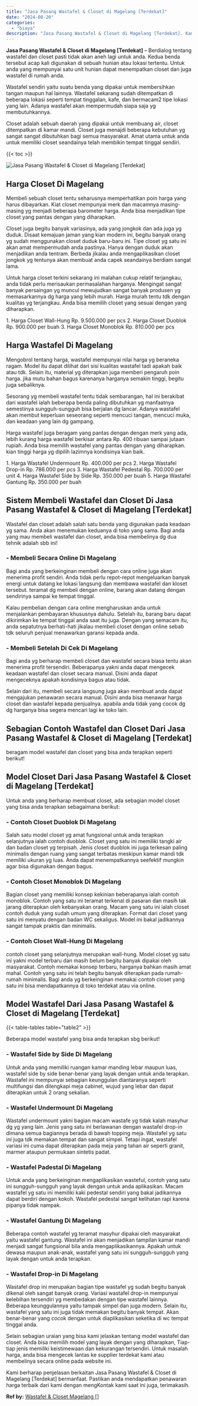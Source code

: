 ```yaml
---
title: "Jasa Pasang Wastafel & Closet di Magelang [Terdekat]"
date: "2024-08-20"
categories: 
  - "biaya"
description: "Jasa Pasang Wastafel & Closet di Magelang [Terdekat]. Kami berharap penjelasan berkaitan Jasa Pasang Wastafel & Closet di Magelang [Terdekat] bermanfaat. P..."
---
```


**Jasa Pasang Wastafel & Closet di Magelang \[Terdekat\]** – Berdialog tentang wastafel dan closet pasti tidak akan aneh lagi untuk anda. Kedua benda tersebut acap kali digunakan di sebuah hunian atau lokasi tertentu. Untuk anda yang mempunyai satu unit hunian dapat menempatkan closet dan juga wastafel di rumah anda.

Wastafel sendiri yaitu suatu benda yang dipakai untuk membersihkan tangan maupun hal lainnya. Wastafel sekarang sudah ditempatkan di beberapa lokasi seperti tempat tinggalan, kafe, dan bermacam2 tipe lokasi yang lain. Adanya wastafel akan mempermudah siapa saja yg membutuhkannya.

Closet adalah sebuah daerah yang dipakai untuk membuang air, closet ditempatkan di kamar mandi. Closet juga menajdi beberapa kebutuhan yg sangat sangat dibutuhkan bagi semua masyarakat. Amat utama untuk anda untuk memiliki closet seandainya telah membikin tempat tinggal sendiri.

{{< toc >}}

![Jasa Pasang Wastafel & Closet di Magelang [Terdekat]](/images/wastafel-closet-murah40.png)

## Harga Closet Di Magelang

Membeli sebuah closet tentu seharusnya memperhatikan poin harga yang harus dibayarkan. Kiat closet mempunyai merk dan macamnya masing-masing yg menjadi beberapa barometer harga. Anda bisa menjadikan tipe closet yang pantas dengan yang diharapkan.

Closet juga begitu banyak variasinya, ada yang jongkok dan ada juga yg duduk. Disaat kemajuan jaman yang kian modern ini, begitu banyak orang yg sudah menggunakan closet duduk baru-baru ini. Tipe closet yg satu ini akan amat mempermudah anda pastinya. Hanya dengan duduk akan menjadikan anda tentram. Berbeda jikalau anda mengaplikasikan closet jongkok yg tentunya akan membuat anda capek seandainya berdiam sangat lama.

Untuk harga closet terkini sekarang ini malahan cukup relatif terjangkau, anda tidak perlu merisaukan permasalahan harganya. Mengingat sangat banyak persaingan yg muncul mewujudkan sangat banyak produsen yg memasarkannya dg harga yang lebih murah. Harga murah tentu tdk dengan kualitas yg terjangkau. Anda bisa memilih closet yang sesuai dengan yang diharapkan.

1\. Harga Closet Wall-Hung Rp. 9.500.000 per pcs 2. Harga Closet Duoblok Rp. 900.000 per buah 3. Harga Closet Monoblok Rp. 810.000 per pcs

## Harga Wastafel Di Magelang

Mengobrol tentang harga, wastafel mempunyai nilai harga yg beraneka ragam. Model itu dapat dilihat dari sisi kualitas wastafel tadi apakah baik atau tdk. Selain itu, material yg diterapkan juga memberi pengaruh poin harga. jika mutu bahan bagus karenanya harganya semakin tinggi, begitu juga sebaliknya.

Sesorang yg membeli wastafel tentu tidak sembarangan, hal ini berakibat dari wastafel ialah beberapa benda paling dibutuhkan yg manfaatnya semestinya sungguh-sungguh bisa berjalan dg lancar. Adanya wastafel akan membut keperluan seseorang seperti mencuci tangan, mencuci muka, dan keadaan yang lain dg gampang.

Harga wastafel juga beragam yang pantas dengan dengan merk yang ada, lebih kurang harga wastafel berkisar antara Rp. 400 ribuan sampai jutaan rupiah. Anda bisa memilih wastafel yang pantas dengan yang diharapkan. kian tinggi harga yg dipilih lazimnya kondisinya kian baik.

1\. Harga Wastafel Undermount Rp. 400.000 per pcs 2. Harga Wastafel Drop-in Rp. 786.000 per pcs 3. Harga Wastafel Pedestal Rp. 700.000 per unit 4. Harga Wastafel Side by Side Rp. 350.000 per buah 5. Harga Wastafel Gantung Rp. 350.000 per buah

## Sistem Membeli Wastafel dan Closet Di Jasa Pasang Wastafel & Closet di Magelang \[Terdekat\]

Wastafel dan closet adalah salah satu benda yang digunakan pada keadaan yg sama. Anda akan menemukan keduanya di toko yang sama. Bagi anda yang mau membeli wastafel dan closet, anda bisa membelinya dg dua tehnik adalah sbb ini!

### \- Membeli Secara Online Di Magelang

Bagi anda yang berkeinginan membeli dengan cara online juga akan menerima profit sendiri. Anda tidak perlu repot-repot mengeluarkan banyak energi untuk datang ke lokasi langsung dan membawa wastafel dan kloset tersebut. teramat dg membeli dengan online, barang akan datang dengan sendirinya sampai ke tempat tinggal.

Kalau pembelian dengan cara online mengharuskan anda untuk menjalankan pembayaran khususnya dahulu. Setelah itu, barang baru dapat dikirimkan ke tempat tinggal anda saat itu juga. Dengan yang semacam itu, anda sepatutnya berhati-hati jikalau membeli closet dengan online sebab tdk seluruh penjual menawarkan garansi kepada anda.

### \- Membeli Setelah Di Cek Di Magelang

Bagi anda yg berharap membeli closet dan wastafel secara biasa tentu akan menerima profit tersendiri. Beberapanya yakni anda dapat mengecek keadaan wastafel dan closet secara manual. Disini anda dapat mengeceknya apakah kondisinya bagus atau tidak.

Selain dari itu, membeli secara langsung juga akan membuat anda dapat mengajukan penawaran secara manual. Disini anda bisa menawar harga closet dan wastafel kepada penjualnya. apabila anda tidak yang cocok dg dg harganya bisa segera mencari lagi ke toko lain.

## Sebagian Contoh Wastafel dan Closet Dari Jasa Pasang Wastafel & Closet di Magelang \[Terdekat\]

beragam model wastafel dan closet yang bisa anda terapkan seperti berikut!

## Model Closet Dari Jasa Pasang Wastafel & Closet di Magelang \[Terdekat\]

Untuk anda yang berharap membuat closet, ada sebagian model closet yang bisa anda terapkan sebagaimana berikut:

### \- Contoh Closet Duoblok Di Magelang

Salah satu model closet yg amat fungsional untuk anda terapkan selanjutnya ialah contoh duoblok. Closet yang satu ini memiliki tangki air dan badan closet yg terpisah. Jenis closet duoblok ini juga terkesan paling minimalis dengan ruang yang sangat terbatas meskipun kamar mandi tdk memiliki ukuran yg luas. Anda dapat menempatkannya seefektif mungkin agar bisa digunakan dengan bagus.

### \- Contoh Closet Monoblok Di Magelang

Bagian closet yang memiliki konsep kekinian beberapanya ialah contoh monoblok. Contoh yang satu ini teramat terkenal di pasaran dan masih tak jarang diterapkan oleh kebanyakan orang. Macam yang satu ini ialah closet contoh duduk yang sudah umum yang diterapkan. Format dari closet yang satu ini menyatu dengan badan WC sekaligus. Model ini bakal jadikannya sangat tampak praktis dan minimalis.

### \- Contoh Closet Wall-Hung Di Magelang

contoh closet yang selanjutnya merupakan wall-hung. Model closet yg satu ini yakni model terbaru dan masih belum begitu banyak dipakai oleh masyarakat. Contoh memakai konsep terbaru, harganya bahkan masih amat mahal. Contoh yang satu ini telah begitu banyak diterapkan pada rumah-rumah minimalis. Bagi anda yg berkeinginan memakai contoh closet yang satu ini bisa mendapatkannya di toko terdekat atau via online.

## Model Wastafel Dari Jasa Pasang Wastafel & Closet di Magelang \[Terdekat\]

{{< table-tables table="table2" >}}

Beberapa model wastafel yang bisa anda terapkan sbg berikut!

### \- Wastafel Side by Side Di Magelang

Untuk anda yang memiliki ruangan kamar manding lebar maupun luas, wastafel side by side benar-benar yang layak dengan untuk anda terapkan. Wastafel ini mempunyai sebagian keunggulan diantaranya seperti multifungsi dan dilengkapi meja cabinet, wujud yang lebar dan dapat diterapkan untuk 2 orang sekalian.

### \- Wastafel Undermount Di Magelang

Wastafel undermount yakni bagian macam wastafe yg tidak kalah masyhur dg yg yang lain. Jenis yang satu ini berlawanan dengan wastafel drop-in dimana semua bagiannya berada di bawah topping meja. Wastafel yg satu ini juga tdk memakan tempat dan sangat simpel. Tetapi ingat, wastafel variasi ini cuma dapat diterapkan pada meja yang tahan air seperti granit, marmer ataupun permukaan sintetis padat.

### \- Wastafel Padestal Di Magelang

Untuk anda yang berkeinginan mengaplikasikan wasteful, contoh yang satu ini sungguh-sungguh yang layak dengan untuk anda aplikasikan. Macam wastafel yg satu ini memiliki kaki pedestal sendiri yang bakal jadikannya dapat berdiri dengan kokoh. Wastafel pedestal sangat kelihatan rapi karena pipanya tidak nampak.

### \- Wastafel Gantung Di Magelang

Beberapa contoh wastafel yg teramat masyhur dipakai oleh masyarakat yaitu wastafel gantung. Wastafel ini akan menjadikan tampilan kamar mandi menjadi sangat fungsional bila anda mengaplikasikannya. Apakah untuk dewasa maupun anak-anak, wastafel yang satu ini sungguh-sungguh yang layak dengan untuk anda terapkan.

### \- Wastafel Drop-in Di Magelang

Wastafel drop ini merupakan bagian tipe wastafel yg sudah begitu banyak dikenal oleh sangat banyak orang. Variasi wastafel drop-in mempunyai kelebihan tersendiri yg membedakan dengan tipe wastafel lainnya. Beberapa keunggulannya yaitu tampak simpel dan juga modern. Selain itu, wastafel yang satu ini juga tidak memakan begitu banyak tempat. Akan benar-benar yang cocok dengan untuk diaplikasikan seketika di wc tempat tinggal anda.

Selain sebagian uraian yang bisa kami jelaskan tentang model wastafel dan closet. Anda bisa memilih model yang layak dengan yang diharapkan, Tiap-tiap jenis memiliki keistimewaan dan kekurangan tersendiri. Untuk masalah harga, anda bisa mengecek lantas ke supplier terdekat kami atau membelinya secara online pada website ini.

Kami berharap penjelasan berkaitan Jasa Pasang Wastafel & Closet di Magelang \[Terdekat\] bermanfaat. Pastikan anda mendapatkan penawaran harga terbaik dari kami dengan mengKontak kami saat ini juga, terimakasih.

**Ref by:** [Wastafel & Closet Magelang []](https://id.wikipedia.org/wiki/Wastafel)
